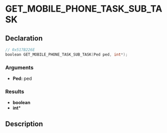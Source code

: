 # GET_MOBILE_PHONE_TASK_SUB_TASK

## Declaration
```cpp
// 0x517B226E
boolean GET_MOBILE_PHONE_TASK_SUB_TASK(Ped ped, int*);
```

### Arguments
- **Ped:** ped

### Results
- **boolean**
- **int***

## Description

